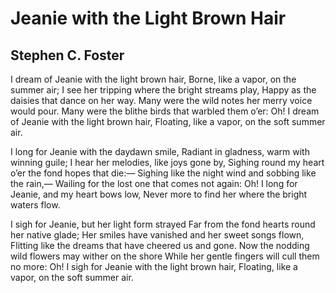 # Jeanie with the Light Brown Hair
## Stephen C. Foster
I dream of Jeanie with the light brown hair,
Borne, like a vapor, on the summer air;
I see her tripping where the bright streams play,
Happy as the daisies that dance on her way.
Many were the wild notes her merry voice would pour.
Many were the blithe birds that warbled them o’er:
Oh! I dream of Jeanie with the light brown hair,
Floating, like a vapor, on the soft summer air.

I long for Jeanie with the daydawn smile,
Radiant in gladness, warm with winning guile;
I hear her melodies, like joys gone by,
Sighing round my heart o’er the fond hopes that die:—
Sighing like the night wind and sobbing like the rain,—
Wailing for the lost one that comes not again:
Oh! I long for Jeanie, and my heart bows low,
Never more to find her where the bright waters flow.

I sigh for Jeanie, but her light form strayed
Far from the fond hearts round her native glade;
Her smiles have vanished and her sweet songs flown,
Flitting like the dreams that have cheered us and gone.
Now the nodding wild flowers may wither on the shore
While her gentle fingers will cull them no more:
Oh! I sigh for Jeanie with the light brown hair,
Floating, like a vapor, on the soft summer air.